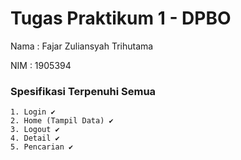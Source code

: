 # Tugas Praktikum 1 - DPBO

Nama : Fajar Zuliansyah Trihutama

NIM  : 1905394 

### Spesifikasi Terpenuhi Semua
```
1. Login ✔
2. Home (Tampil Data) ✔    
3. Logout ✔ 
4. Detail ✔         
5. Pencarian ✔
```

